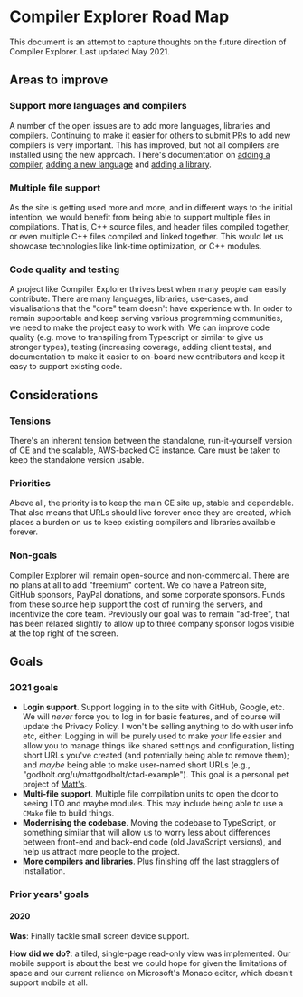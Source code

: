# Compiler Explorer Road Map

This document is an attempt to capture thoughts on the future direction of Compiler Explorer. Last updated May 2021.

## Areas to improve

### Support more languages and compilers

A number of the open issues are to add more languages, libraries and compilers. Continuing to make it easier for others
to submit PRs to add new compilers is very important. This has improved, but not all compilers are installed using the
new approach. There's documentation on [adding a compiler](AddingACompiler.md),
[adding a new language](AddingALanguage.md) and [adding a library](AddingALibrary.md).

### Multiple file support

As the site is getting used more and more, and in different ways to the initial intention, we would benefit from being
able to support multiple files in compilations. That is, C++ source files, and header files compiled together, or even
multiple C++ files compiled and linked together. This would let us showcase technologies like link-time optimization, or
C++ modules.

### Code quality and testing

A project like Compiler Explorer thrives best when many people can easily contribute. There are many languages,
libraries, use-cases, and visualisations that the "core" team doesn't have experience with. In order to remain
supportable and keep serving various programming communities, we need to make the project easy to work with. We can
improve code quality (e.g. move to transpiling from Typescript or similar to give us stronger types), testing
(increasing coverage, adding client tests), and documentation to make it easier to on-board new contributors and keep it
easy to support existing code.

## Considerations

### Tensions

There's an inherent tension between the standalone, run-it-yourself version of CE and the scalable, AWS-backed CE
instance. Care must be taken to keep the standalone version usable.

### Priorities

Above all, the priority is to keep the main CE site up, stable and dependable. That also means that URLs should live
forever once they are created, which places a burden on us to keep existing compilers and libraries available forever.

### Non-goals

Compiler Explorer will remain open-source and non-commercial. There are no plans at all to add "freemium" content. We do
have a Patreon site, GitHub sponsors, PayPal donations, and some corporate sponsors. Funds from these source help
support the cost of running the servers, and incentivize the core team. Previously our goal was to remain "ad-free",
that has been relaxed slightly to allow up to three company sponsor logos visible at the top right of the screen.

## Goals

### 2021 goals

- **Login support**. Support logging in to the site with GitHub, Google, etc. We will _never_ force you to log in for
  basic features, and of course will update the Privacy Policy. I won't be selling anything to do with user info etc,
  either: Logging in will be purely used to make _your_ life easier and allow you to manage things like shared settings
  and configuration, listing short URLs you've created (and potentially being able to remove them); and _maybe_ being
  able to make user-named short URLs (e.g., "godbolt.org/u/mattgodbolt/ctad-example"). This goal is a personal pet
  project of [Matt's](http://github.com/mattgodbolt/).
- **Multi-file support**. Multiple file compilation units to open the door to seeing LTO and maybe modules. This may
  include being able to use a `CMake` file to build things.
- **Modernising the codebase**. Moving the codebase to TypeScript, or something similar that will allow us to worry less
  about differences between front-end and back-end code (old JavaScript versions), and help us attract more people to
  the project.
- **More compilers and libraries**. Plus finishing off the last stragglers of installation.

### Prior years' goals

#### 2020

**Was**: Finally tackle small screen device support.

**How did we do?**: a tiled, single-page read-only view was implemented. Our mobile support is about the best we could
hope for given the limitations of space and our current reliance on Microsoft's Monaco editor, which doesn't support
mobile at all.
